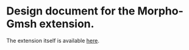 # Design document for the Morpho-Gmsh extension.

The extension itself is available [here](https://github.com/Morpho-lang/morpho-gmsh).
